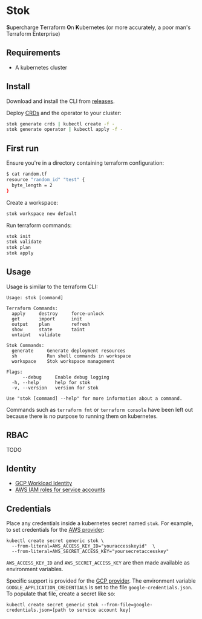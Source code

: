 # Stok

**S**upercharge **T**erraform **O**n **K**ubernetes (or more accurately, a poor man's Terraform Enterprise)

## Requirements

* A kubernetes cluster

## Install

Download and install the CLI from [releases](https://github.com/leg100/stok/releases).

Deploy
[CRDs](https://kubernetes.io/docs/concepts/extend-kubernetes/api-extension/custom-resources/) and the operator to your cluster:

```bash
stok generate crds | kubectl create -f -
stok generate operator | kubectl apply -f -
```

## First run

Ensure you're in a directory containing terraform configuration:

```bash
$ cat random.tf
resource "random_id" "test" {
  byte_length = 2
}
```

Create a workspace:

```bash
stok workspace new default
```

Run terraform commands:

```bash
stok init
stok validate
stok plan
stok apply
```

## Usage

Usage is similar to the terraform CLI:

```
Usage: stok [command]

Terraform Commands:
  apply		destroy		force-unlock
  get		import		init
  output	plan		refresh
  show		state		taint
  untaint	validate	

Stok Commands:
  generate     Generate deployment resources
  sh           Run shell commands in workspace
  workspace    Stok workspace management

Flags:
      --debug     Enable debug logging
  -h, --help      help for stok
  -v, --version   version for stok

Use "stok [command] --help" for more information about a command.
```

Commands such as `terraform fmt` or `terraform console` have been left out because there is no purpose to running them on kubernetes.

## RBAC

TODO

## Identity

* [GCP Workload Identity](https://cloud.google.com/kubernetes-engine/docs/how-to/workload-identity)
* [AWS IAM roles for service accounts](https://docs.aws.amazon.com/eks/latest/userguide/iam-roles-for-service-accounts.html)

## Credentials

Place any credentials inside a kubernetes secret named `stok`. For example, to set credentials for the [AWS provider](https://www.terraform.io/docs/providers/aws/index.html):

```
kubectl create secret generic stok \
  --from-literal=AWS_ACCESS_KEY_ID="youraccesskeyid"  \
  --from-literal=AWS_SECRET_ACCESS_KEY="yoursecretaccesskey"
```

`AWS_ACCESS_KEY_ID` and `AWS_SECRET_ACCESS_KEY` are then made available as environment variables.

Specific support is provided for the [GCP provider](https://www.terraform.io/docs/providers/google/guides/provider_reference.html#full-reference). The environment variable `GOOGLE_APPLICATION_CREDENTIALS` is set to the file `google-credentials.json`. To populate that file, create a secret like so:

```
kubectl create secret generic stok --from-file=google-credentials.json=[path to service account key]
```
